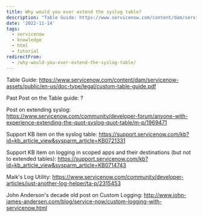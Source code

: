 ```yaml
---
title: Why would you ever extend the syslog table?
description: "Table Guide: https://www.servicenow.com/content/dam/servicenow-assets/public/en-us/doc-type/legal/custom-table-guide.pdf\r\n\r\nPast Post on the Table guide: ?\r\n..."
date: '2022-11-14'
tags:
  - servicenow
  - knowledge
  - html
  - tutorial
redirectFrom:
  - /why-would-you-ever-extend-the-syslog-table/
---
```


Table Guide: https://www.servicenow.com/content/dam/servicenow-assets/public/en-us/doc-type/legal/custom-table-guide.pdf

Past Post on the Table guide: ?

Post on extending syslog: https://www.servicenow.com/community/developer-forum/anyone-with-experience-extending-the-quot-syslog-quot-table/m-p/1969471

Support KB item on the syslog table: https://support.servicenow.com/kb?id=kb_article_view&sysparm_article=KB0721331

Support KB item on logging in scoped apps and their destinations (but not to extended tables): https://support.servicenow.com/kb?id=kb_article_view&sysparm_article=KB0714743

Maik's Log Utility: https://www.servicenow.com/community/developer-articles/just-another-log-helper/ta-p/2315453



John Anderson's decade old post on Custom Logging: http://www.john-james-andersen.com/blog/service-now/custom-logging-with-servicenow.html